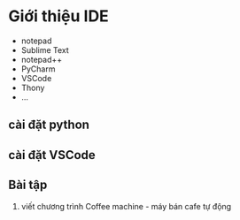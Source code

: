 # Giới thiệu IDE

- notepad
- Sublime Text
- notepad++
- PyCharm
- VSCode
- Thony
- ...

## cài đặt python

## cài đặt VSCode

## Bài tập

1. viết chương trình Coffee machine - máy bán cafe tự động
